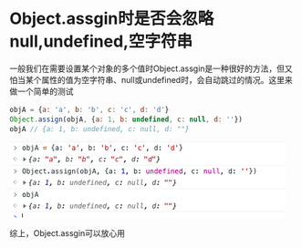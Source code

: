 # Object.assgin时是否会忽略null,undefined,空字符串
一般我们在需要设置某个对象的多个值时Object.assgin是一种很好的方法，但又怕当某个属性的值为空字符串、null或undefined时，会自动跳过的情况。这里来做一个简单的测试

```js
objA = {a: 'a', b: 'b', c: 'c', d: 'd'}
Object.assign(objA, {a: 1, b: undefined, c: null, d: ''})
objA // {a: 1, b: undefined, c: null, d: ""}
```

![Object_assign.png](../../../images/blog/js/Object_assign.png)

综上，Object.assgin可以放心用